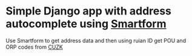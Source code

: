 # Simple Django app with address autocomplete using [Smartform](https://www.smartform.cz/dokumentace/smartform-pro-web/dokumentace-api-v2/)

Use Smartform to get address data and then using ruian ID get POU and ORP codes from [CUZK](https://www.cuzk.cz/)
